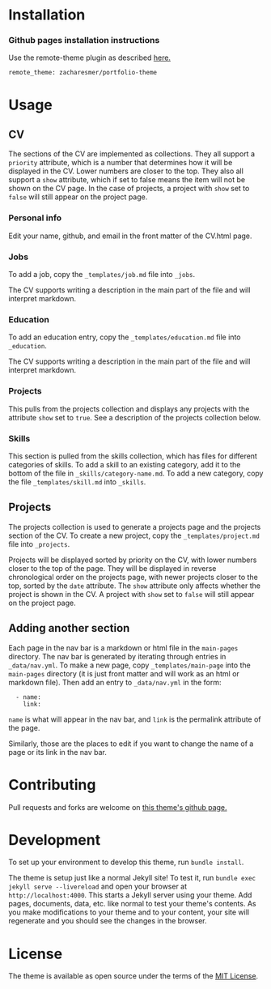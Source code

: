 # Installation
### Github pages installation instructions
Use the remote-theme plugin as described [here.](https://github.com/benbalter/jekyll-remote-theme)

```
remote_theme: zacharesmer/portfolio-theme
```

# Usage


## CV
The sections of the CV are implemented as collections. They all support a `priority` attribute, which is a number that determines how it will be displayed in the CV. Lower numbers are closer to the top. They also all support a `show` attribute, which if set to false means the item will not be shown on the CV page. In the case of projects, a project with `show` set to `false`  will still appear on the project page.
### Personal info
Edit your name, github, and email in the front matter of the CV.html page.
### Jobs
To add a job, copy the `_templates/job.md` file into `_jobs`.

The CV supports writing a description in the main part of the file and will interpret markdown.

### Education
To add an education entry, copy the `_templates/education.md` file into `_education`.

The CV supports writing a description in the main part of the file and will interpret markdown.

### Projects
This pulls from the projects collection and displays any projects with the attribute `show` set to `true`. See a description of the projects collection below.

### Skills
This section is pulled from the skills collection, which has files for different categories of skills. To add a skill to an existing category, add it to the bottom of the file in `_skills/category-name.md`. To add a new category, copy the file `_templates/skill.md` into `_skills`.

## Projects
The projects collection is used to generate a projects page and the projects section of the CV. To create a new project, copy the `_templates/project.md` file into `_projects`.

Projects will be displayed sorted by priority on the CV, with lower numbers closer to the top of the page. They will be displayed in reverse chronological order on the projects page, with newer projects closer to the top, sorted by the `date` attribute. The `show` attribute only affects whether the project is shown in the CV. A project with `show` set to `false`  will still appear on the project page.

## Adding another section
Each page in the nav bar is a markdown or html file in the `main-pages` directory. The nav bar is generated by iterating through entries in `_data/nav.yml`. To make a new page, copy `_templates/main-page` into the `main-pages` directory (it is just front matter and will work as an html or markdown file). Then add an entry to `_data/nav.yml` in the form:
```
  - name: 
    link: 
```
`name` is what will appear in the nav bar, and `link` is the permalink attribute of the page.

Similarly, those are the places to edit if you want to change the name of a page or its link in the nav bar.

# Contributing

Pull requests and forks are welcome on [this theme's github page.](https://github.com/zacharesmer/portfolio-theme)

# Development

To set up your environment to develop this theme, run `bundle install`.

The theme is setup just like a normal Jekyll site! To test it, run `bundle exec jekyll serve --livereload` and open your browser at `http://localhost:4000`. This starts a Jekyll server using your theme. Add pages, documents, data, etc. like normal to test your theme's contents. As you make modifications to your theme and to your content, your site will regenerate and you should see the changes in the browser.

# License

The theme is available as open source under the terms of the [MIT License](https://opensource.org/licenses/MIT).

